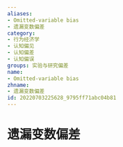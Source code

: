 ```yaml
---
aliases:
- Omitted-variable bias
- 遗漏变数偏差
category:
- 行为经济学
- 认知偏见
- 认知偏差
- 认知偏误
groups: 实验与研究偏差
name:
- Omitted-variable bias
zhname:
- 遗漏变数偏差
id: 20220703225628_9795ff71abc04b81
---
```


# 遗漏变数偏差


